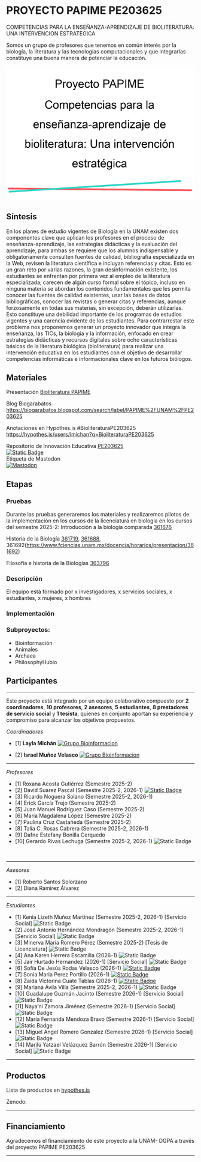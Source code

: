 # PROYECTO PAPIME PE203625
COMPETENCIAS PARA LA ENSEÑANZA-APRENDIZAJE DE BIOLITERATURA: UNA INTERVENCION ESTRATEGICA

Somos un grupo de profesores que tenemos en común interés por la biología, la literatura y las tecnologías computacionales y que integrarlas constituye una buena manera de potenciar la educación.

![](https://github.com/lmichan/BIOliteraturaPE203625/blob/main/AProyectoPAPIME.png)
<br>
## Síntesis
En los planes de estudio vigentes de Biología en la UNAM existen dos componentes clave que aplican los profesores en el proceso de enseñanza-aprendizaje, las estrategias didácticas y la evaluación del aprendizaje, para ambas se requiere que los alumnos indispensable y obligatoriamente consulten fuentes de calidad, bibliografía especializada en la Web, revisen la literatura científica e  incluyan referencias y citas. Esto es un gran reto por varias razones, la gran desinformación existente, los estudiantes se enfrentan por primera vez al empleo de la literatura especializada, carecen de algún curso formal sobre el tópico, incluso en ninguna materia se abordan los contenidos fundamentales que les permita conocer las fuentes de calidad existentes, usar las bases de datos bibliográficas, conocer las revistas o generar citas y referencias, aunque forzosamente en todas sus materias, sin excepción, deberán utilizarlas. Esto constituye una debilidad importante de los programas de estudios vigentes y una carencia evidente de los estudiantes. Para contrarrestar este problema nos proponemos generar un proyecto innovador que integra la enseñanza, las TICs, la biología y la información, enfocado en crear estrategias didácticas y recursos digitales sobre ocho características básicas de la  literatura biológica (bioliteratura) para realizar una intervención educativa en los estudiantes con el objetivo de desarrollar competencias informáticas e informacionales clave en los futuros biólogos.

## Materiales

Presentación [Bioliteratura PAPIME](https://docs.google.com/presentation/d/1zhE0l9InONDt1gVKK9C_d6T00lc2jEOBAefpGJrelVQ/edit?usp=sharing)

Blog Biogarabatos 
<br>
https://biogarabatos.blogspot.com/search/label/PAPIME%2FUNAM%2FPE203625

Anotaciones en Hypothes.is #BioliteraturaPE203625 
<br>
https://hypothes.is/users/lmichan?q=BioliteraturaPE203625


Repositorio de Innovación Educativa [PE203625](https://www.innovacioneducativa.unam.mx:8443/jspui/handle/123456789/8445)
<br>
[![Static Badge](https://img.shields.io/badge/Repositorio%20UNAM-gold)](https://www.innovacioneducativa.unam.mx:8443/jspui/handle/123456789/8445) 
<br>
Etiqueta de Mastodon
<br>
[![Mastodon](https://img.shields.io/badge/-MASTODON-%232B90D9?style=for-the-badge&logo=mastodon&logoColor=white)](https://mstdn.social/tags/PE203625)



## Etapas
### Pruebas
Durante las pruebas generaremos los materiales y realizaremos pilotos de la implementación en los cursos de la licenciatura en biologia en los cursos del semestre 2025-2:
Introducción a la biología comparada [361676](https://www.fciencias.unam.mx/docencia/horarios/presentacion/361677)

Historia de la Biología [361719](https://www.fciencias.unam.mx/docencia/horarios/presentacion/361719), [361688](https://www.fciencias.unam.mx/docencia/horarios/presentacion/361688), 361692(https://www.fciencias.unam.mx/docencia/horarios/presentacion/361692)

Filosofía e historia de la Biologías [363796](https://www.fciencias.unam.mx/docencia/horarios/presentacion/363796)

### Descripción
El equipo está formado por x investigadores, x servicios sociales, x estudiantes, x mujeres, x hombres

### Implementación

### Subproyectos:
  * Bioinformación
  * Animales
  * Archaea
  * PhilosophyHubio

## Participantes
---

Este proyecto está integrado por un equipo colaborativo compuesto por **2 coordinadores**, **10 profesores**, **2 asesores**, **5 estudiantes**, **8 prestadores de servicio social** y **1 tesista**, quienes en conjunto aportan su experiencia y compromiso para alcanzar los objetivos propuestos.

*Coordinadores*
* [1] **Layla Michán**  [![Grupo Bioinformacion](https://img.shields.io/badge/Grupo-Bioinformacion-blue?style=flat-square)](https://orcid.org/0000-0002-5798-662X)


* [2] **Israel Muñoz Velasco**     [![Grupo Bioinformacion](https://img.shields.io/badge/Grupo-Archaea-green?style=flat-square)](https://orcid.org/0000-0002-4712-5076)
---

  *Profesores* 
* [1] Roxana Acosta Gutiérrez (Semestre 2025-2)
* [2] David Suarez Pascal  (Semestre 2025-2, 2026-1) [![Static Badge](https://img.shields.io/badge/PhilosophyHubio-pink?style=flat-square&label=Grupo)](https://github.com/PhilosophyHubio/experiencias-documentacion)
* [3] Ricardo Noguera Solano (Semestre 2025-2, 2026-1)
* [4] Erick García Trejo (Semestre 2025-2)
* [5] Juan Manuel Rodríguez Caso (Semestre 2025-2)
* [6] Maria Magdalena López (Semestre 2025-2)
* [7] Paulina Cruz Castañeda (Semestre 2025-2)
* [8] Talia C. Rosas Cabrera (Semestre 2025-2, 2026-1)
* [9] Dafne Estefany Bonilla Cerquedo
* [10] Gerardo Rivas Lechuga (Semestre 2025-2, 2026-1)  ![Static Badge](https://img.shields.io/badge/Animales-orange?style=flat-square&label=Grupo)
<br>

---

 *Asesores*
* [1] Roberto Santos Solorzano
* [2] Diana Ramirez Álvarez
---

*Estudiantes*
* [1] Kenia Lizeth Muñoz Martínez (Semestre 2025-2, 2026-1) [Servicio Social] ![Static Badge](https://img.shields.io/badge/Bioinformaci%C3%B3n-blue?style=flat-square&label=Grupo)
* [2] José Antonio Hernández Mondragón (Semestre 2025-2, 2026-1) [Servicio Social] ![Static Badge](https://img.shields.io/badge/Bioinformaci%C3%B3n-blue?style=flat-square&label=Grupo)
* [3] Minerva María Romero Pérez (Semestre 2025-2) [Tesis de Licenciatura] ![Static Badge](https://img.shields.io/badge/Bioinformaci%C3%B3n-blue?style=flat-square&label=Grupo)
* [4] Ana Karen Herrera Escamilla (2026-1) ![Static Badge](https://img.shields.io/badge/Archaea-green?style=flat-square&label=Grupo)
* [5] Jair Hurtado Hernandez (2026-1) [Servicio Social] ![Static Badge](https://img.shields.io/badge/Archaea-green?style=flat-square&label=Grupo)
* [6] Sofía De Jesús Rodas Velasco (2026-1)  [![Static Badge](https://img.shields.io/badge/PhilosophyHubio-pink?style=flat-square&label=Grupo)](https://github.com/PhilosophyHubio/experiencias-documentacion)
* [7] Sonia Maria Perez Portillo (2026-1) [![Static Badge](https://img.shields.io/badge/PhilosophyHubio-pink?style=flat-square&label=Grupo)](https://github.com/PhilosophyHubio/experiencias-documentacion)
* [8] Zaida Victorina Cuate Tablas (2026-1) [![Static Badge](https://img.shields.io/badge/PhilosophyHubio-pink?style=flat-square&label=Grupo)](https://github.com/PhilosophyHubio/experiencias-documentacion)
* [9] Mariana Ávila Villa (Semestre 2025-2, 2026-1)  ![Static Badge](https://img.shields.io/badge/Animales-orange?style=flat-square&label=Grupo)
* [10] Guadalupe Guzmán Jacinto (Semestre 2026-1) [Servicio Social] ![Static Badge](https://img.shields.io/badge/UNAD-C06EFF?style=flat-square&label=Grupo)
* [11] Naya’ni Zamora Jiménez (Semestre 2026-1) [Servicio Social] ![Static Badge](https://img.shields.io/badge/UNAD-C06EFF?style=flat-square&label=Grupo)
* [12] María Fernanda Mendoza Bravo (Semestre 2026-1) [Servicio Social] ![Static Badge](https://img.shields.io/badge/UNAD-C06EFF?style=flat-square&label=Grupo)
* [13] Miguel Angel Romero Gonzalez (Semestre 2026-1) [Servicio Social] ![Static Badge](https://img.shields.io/badge/Bioinformaci%C3%B3n-blue?style=flat-square&label=Grupo)
* [14] Marilú Yatzael Velázquez Barrón (Semestre 2026-1) [Servicio Social] ![Static Badge](https://img.shields.io/badge/Bioinformaci%C3%B3n-blue?style=flat-square&label=Grupo)
---

## Productos

Lista de productos en [hypothes.is](https://hypothes.is/users/lmichan?q=tag%3ABioliteraturaPE203625+tag%3Aproducto%F0%9F%A5%87)

Zenodo: 

---
## Financiamiento
Agradecemos el financiamiento de este proyecto a la UNAM- DGPA a través del proyecto PAPIME PE203625 
___
